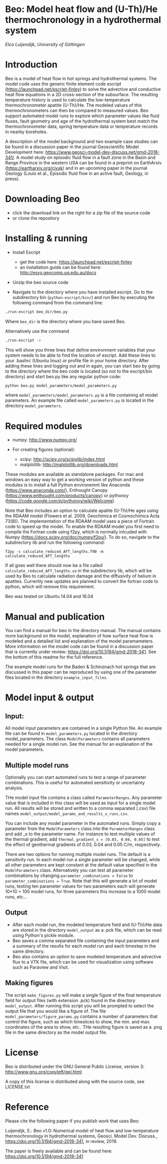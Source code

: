 # Beo: Model heat flow and (U-Th)/He thermochronology in a hydrothermal system

*Elco Luijendijk, University of Göttingen*


# Introduction

Beo is a model of heat flow in hot springs and hydrothermal systems. The model code uses the generic finite element code escript (https://launchpad.net/escript-finley) to solve the advective and conductive heat flow equations in a 2D cross-section of the subsurface. The resulting temperature history is used to calculate the low-temperature thermochronometer apatite (U-Th)/He. The modeled values of this thermochronometers can then be compared to measured values. Beo support automated model runs to explore which parameter values like fluid fluxes, fault geometry and age of the hydrothermal system best match the thermochronometer data, spring temperature data or temperature records in nearby boreholes. 

 A description of the model background and two example case studies can be found in a discussion paper in the journal Geoscientific Model Development here: https://www.geosci-model-dev-discuss.net/gmd-2018-341/. A model study on episodic fluid flow in a fault zone in the Basin and Range Province in the western USA can be found in a preprint on EarthArxiv (https://eartharxiv.org/cjvxk) and in an upcoming paper in the journal Geology (Louis et al., Episodic fluid flow in an active fault, Geology, in press).


# Downloading Beo

* click the download link on the right for a zip file of the source code
* or clone the repository

# Installing & running 

* Install Escript

    - get the code here: https://launchpad.net/escript-finley
    - an installation guide can be found here: http://esys.geocomp.uq.edu.au/docs

* Unzip the beo source code  
* Navigate to the directory where you have installed escript. Go to the subdirectory bin (``python-escript/bin/``) and run Beo by executing the following command from the command line:
	
````bash
./run-escript beo_dir/beo.py
````	

Where ``beo_dir`` is the directory where you have saved Beo.

Alternatively use the command 

````bash
./run-escript -e
````

This will show you three lines that define environment variables that your system needs to be able to find the location of escript. Add these lines to your .bashrc (Ubuntu linux) or profile file in your home directory. After adding these lines and logging out and in again, you can start beo by going to the directory where the beo code is located (so not to the escript/bin directory) and start beo.py like any regular python code:

````bash
python beo.py model_parameters/model_parameters.py
````

where ``model_parameters/model_parameters.py`` is a file containing all model parameters. An example file called ``model_parameters.py`` is located in the directory ``model_parameters``.


# Required modules

* numpy:  http://www.numpy.org/
* For creating figures (optional):

    - scipy: http://scipy.org/scipylib/index.html
    - matplotlib: http://matplotlib.org/downloads.html

These modules are available as standalone packages. For mac and windows an easy way to get a working version of python and these modules is to install a full Python environemnt like Anaconda (https://www.anaconda.com/), Enthought Canopy (https://www.enthought.com/products/canopy) or pythonxy (https://code.google.com/p/pythonxy/wiki/Welcome).

Note that Beo includes an option to calculate apatite (U-Th)/He ages using the RDAAM model (Flowers et al. 2009, Geochimica et Cosmochimica Acta 73(8)). The implementation of the RDAAM model uses a piece of Fortran code to speed up the model. To enable the RDAAM model you first need to compile the Fortran code using f2py, which is normally inlcuded with Numpy (https://docs.scipy.org/doc/numpy/f2py/). To do so, navigate to the subdirectory lib and run the following command:

``f2py -c calculate_reduced_AFT_lengths.f90 -m calculate_reduced_AFT_lengths``

If all goes well there should now be a file called ``calculate_reduced_AFT_lengths.so`` in the subdirectory lib, which will be used by Beo to calculate radiation damage and the diffusivity of helium in apatites. Currently new updates are planned to convert the fortran code to python, which will remove this requirement.  

Beo was tested on Ubuntu 14.04 and 16.04 


# Manual and publication

You can find a manual for beo in the directory manual. The manual contains more background on the model, explanation of how surface heat flow is modeled and a detailed list and explanation of the model paramameters. More information on the model code can be found in a discussion paper that is currently under review: https://doi.org/10.5194/gmd-2018-341. See the bottom of this readme for the full reference. 

The example model runs for the Baden & Schinznach hot springs that are discussed in this paper can be reproduced by using one of the parameter files located in the directory ``example_input_files``.


# Model input & output

## Input:

All model input parameters are contained in a single Python file. An example file can be found in ``model_parameters.py`` located in the directory model_parameters. The class ``ModelParameters`` contains all parameters needed for a single model run. See the manual for an explanation of the model parameters.


## Multiple model runs

Optionally you can start automated runs to test a range of parameter combinations. This is useful for automated sensitivity or uncertainty analysis. 

THe model input file contains a class called ``ParameterRanges``. Any parameter value that is included in this class will be used as input for a single model run. All results will be stored and written to a comma separated (.csv) file names ``model_output/model_params_and_results_x_runs.csv``. 

You can include any model parameter in the automated runs. Simply copy a parameter from the ``ModelParameters`` class into the ``ParameterRanges`` class and add _s to the parameter name. For instance to test multiple values of the thermal gradient, add `thermal_gradient_s = [0.03, 0.04, 0.05]` to test the effect of geothermal gradients of 0.03, 0.04 and 0.05 C/m, respectively.

There are two options for running multiple model runs. The default is a sensitivity run. In each model run a single parameter will be changed, while all other parameters are kept constant at the default value specified in the ``ModelParameters`` class. Alternatively you can test all parameter combinations by changing `parameter_combinations = False` to `parameter_combinations = True`. Note that this will generate a lot of model runs, testing ten parameter values for two parameters each will generate 10*10 = 100 model runs, for three parameters this increase to a 1000 model runs, etc...


## Output

* After each model run, the modeled temperature field and (U-Th)/He data are stored in the directory ``model_output`` as a .pck file, which can be read using Python's pickle module. 
* Beo saves a comma separated file containing the input parameters and a summary of the results for each model run and each timestep in the same directory.
* Beo also contains an option to save modeled temperature and advective flux to a VTK file, which can be used for visualization using software such as Paraview and Visit.


## Making figures

The script ``make_figures.py`` will make a single figure of the final temperature field for output files (with extension .pck) found in the directory ``model_output``. After running this script you will be prompted to select the output file that you would like a figure of. The file ``model_parameters/figure_params.py`` contains a number of parameters that control the figure, such as which timeslices to show, the min. and max. coordinates of the area to show, etc.. THe resulting figure is saved as a .png file in the same directory as the model output file.


# License

Beo is distributed under the GNU General Public License, version 3:
http://www.gnu.org/copyleft/gpl.html

A copy of this license is distributed along with the source code, see LICENSE.txt


# Reference

Please cite the following paper if you publish work that uses Beo:

Luijendijk, E.: Beo v1.0: Numerical model of heat flow and low-temperature thermochronology in hydrothermal systems, Geosci. Model Dev. Discuss., https://doi.org/10.5194/gmd-2018-341, in review, 2019. 

The paper is freely available and can be found here: https://doi.org/10.5194/gmd-2018-341